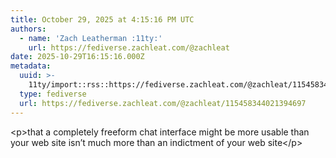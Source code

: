```yaml
---
title: October 29, 2025 at 4:15:16 PM UTC
authors:
  - name: 'Zach Leatherman :11ty:'
    url: https://fediverse.zachleat.com/@zachleat
date: 2025-10-29T16:15:16.000Z
metadata:
  uuid: >-
    11ty/import::rss::https://fediverse.zachleat.com/@zachleat/115458344021394697
  type: fediverse
  url: https://fediverse.zachleat.com/@zachleat/115458344021394697
---
```

\<p>that a completely freeform chat interface might be more usable than your web site isn’t much more than an indictment of your web site\</p>